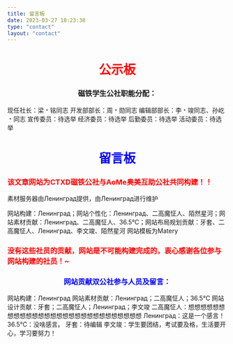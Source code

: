 ```yaml
---
title: 留言板
date: 2023-03-27 18:23:38
type: "contact"
layout: "contact"
---
```

# <font color=red><center>公示板</font>
### <center>磁铁学生公社职能分配：
现任社长：梁﹡铭同志
开发部部长：周﹡勋同志
编辑部部长：李﹡竣同志、孙屹﹡同志
宣传委员：待选举
经济委员：待选举
后勤委员：待选举
活动委员：待选举

# <font color=blue><center>留言板</font>
### <font color=red>该文章网站为CTXD磁铁公社与AoMe奥美互助公社共同构建！！</font>
素材服务器由Ленинград提供，由Ленинград进行维护

网站构建：Ленинград；网站个性化：Ленинград、二高魔怔人、陌然星河；网站素材贡献：Ленинград、二高魔怔人、36.5℃；网站布局规划贡献：牙套、二高魔怔人、Ленинград、李文竣、陌然星河
网站模板为Matery
### <font color=red> 没有这些社员的贡献，网站是不可能构建完成的，衷心感谢各位参与网站构建的社员！~</font>

### <center><font color=blue> 网站贡献双公社参与人员及留言：</font>
网站构建：Ленинград
网站素材贡献：Ленинград；二高魔怔人；36.5℃
网站设计贡献：牙套；二高魔怔人；Ленинград；李文竣
二高魔怔人：想想想想想想想想想想想想想想想想想想想想想想想想想想想想
Ленинград：这是一个感言！
36.5℃：没啥感言。
牙套：待编辑
李文竣：学生要团结，考试要及格，生活要开心，学习要努力！

